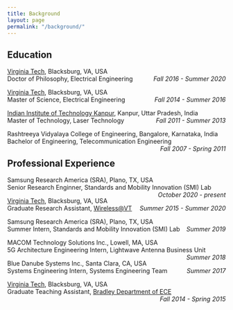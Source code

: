 ```yaml
---
title: Background
layout: page
permalink: "/background/"
---
```


## Education
[Virginia Tech](https://vt.edu/), Blacksburg, VA, USA  
Doctor of Philosophy, Electrical Engineering <I><span style="float: right;">Fall 2016 - Summer 2020</span></I>  

[Virginia Tech](https://vt.edu/), Blacksburg, VA, USA  
Master of Science, Electrical Engineering <I><span style="float: right;">Fall 2014 - Summer 2016</span></I>    

[Indian Institute of Technology Kanpur](https://www.iitk.ac.in/), Kanpur, Uttar Pradesh, India  
Master of Technology, Laser Technology <I><span style="float: right;">Fall 2011 - Summer 2013</span> </I>  

Rashtreeya Vidyalaya College of Engineering, Bangalore, Karnataka, India  
Bachelor of Engineering, Telecommunication Engineering <I><span style="float: right;">Fall 2007 - Spring 2011</span></I>   

## Professional Experience
Samsung Research America (SRA), Plano, TX, USA  
Senior Research Enginner, Standards and Mobility Innovation (SMI) Lab <I><span style="float: right;">October 2020 - present</span></I>  

[Virginia Tech](https://vt.edu/), Blacksburg, VA, USA  
Graduate Research Assistant, [Wireless@VT](https://wireless.vt.edu/) <I><span style="float: right;">Summer 2015 - Summer 2020</span></I>  

Samsung Research America (SRA), Plano, TX, USA  
Summer Intern, Standards and Mobility Innovation (SMI) Lab <I><span style="float: right;">Summer 2019</span></I>  

MACOM Technology Solutions Inc., Lowell, MA, USA  
5G Architecture Engineering Intern, Lightwave Antenna Business Unit <I><span style="float: right;">Summer 2018</span></I>  

Blue Danube Systems Inc., Santa Clara, CA, USA  
Systems Engineering Intern, Systems Engineering Team <I><span style="float: right;">Summer 2017</span></I>

[Virginia Tech](https://vt.edu/), Blacksburg, VA, USA  
Graduate Teaching Assistant, [Bradley Department of ECE](https://ece.vt.edu/) <I><span style="float: right;">Fall 2014 - Spring 2015</span></I>  
